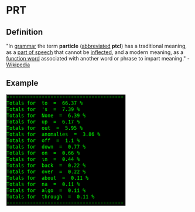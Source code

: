 # PRT

## Definition

"In [grammar](https://en.wikipedia.org/wiki/Grammar) the term **particle** \([abbreviated](https://en.wikipedia.org/wiki/List_of_glossing_abbreviations) **ptcl**\) has a traditional meaning, as a [part of speech](https://en.wikipedia.org/wiki/Part_of_speech) that cannot be [inflected](https://en.wikipedia.org/wiki/Inflection), and a modern meaning, as a [function word](https://en.wikipedia.org/wiki/Function_word) associated with another word or phrase to impart meaning." - [Wikipedia](https://en.wikipedia.org/wiki/Grammatical_particle)

## Example



![\(MAY NOT BE ACCURATE\) Google Congressional Hearing Particle sorted by percent \(top 20\)](../../.gitbook/assets/2018-12-28-152609_326x304_scrot.png)

